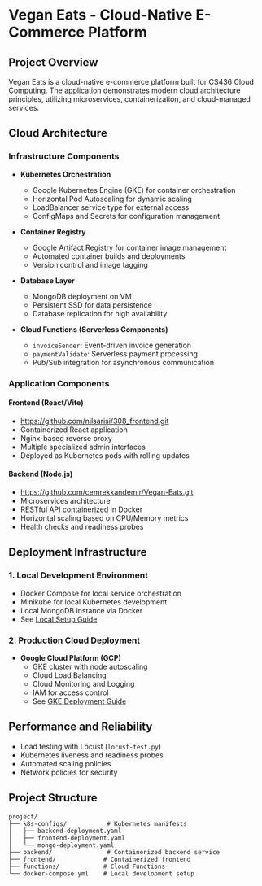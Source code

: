 # Vegan Eats - Cloud-Native E-Commerce Platform

## Project Overview
Vegan Eats is a cloud-native e-commerce platform built for CS436 Cloud Computing. The application demonstrates modern cloud architecture principles, utilizing microservices, containerization, and cloud-managed services.

## Cloud Architecture

### Infrastructure Components
- **Kubernetes Orchestration**
  - Google Kubernetes Engine (GKE) for container orchestration
  - Horizontal Pod Autoscaling for dynamic scaling
  - LoadBalancer service type for external access
  - ConfigMaps and Secrets for configuration management

- **Container Registry**
  - Google Artifact Registry for container image management
  - Automated container builds and deployments
  - Version control and image tagging

- **Database Layer**
  - MongoDB deployment on VM
  - Persistent SSD for data persistence
  - Database replication for high availability

- **Cloud Functions (Serverless Components)**
  - `invoiceSender`: Event-driven invoice generation
  - `paymentValidate`: Serverless payment processing
  - Pub/Sub integration for asynchronous communication

### Application Components

#### Frontend (React/Vite)
- https://github.com/nilsarisi/308_frontend.git
- Containerized React application
- Nginx-based reverse proxy
- Multiple specialized admin interfaces
- Deployed as Kubernetes pods with rolling updates

#### Backend (Node.js)
- https://github.com/cemrekkandemir/Vegan-Eats.git
- Microservices architecture
- RESTful API containerized in Docker
- Horizontal scaling based on CPU/Memory metrics
- Health checks and readiness probes

## Deployment Infrastructure

### 1. Local Development Environment
- Docker Compose for local service orchestration
- Minikube for local Kubernetes development
- Local MongoDB instance via Docker
- See [Local Setup Guide](./local-setup.md)

### 2. Production Cloud Deployment
- **Google Cloud Platform (GCP)**
  - GKE cluster with node autoscaling
  - Cloud Load Balancing
  - Cloud Monitoring and Logging
  - IAM for access control
  - See [GKE Deployment Guide](./gke-deployment.md)

## Performance and Reliability
- Load testing with Locust (`locust-test.py`)
- Kubernetes liveness and readiness probes
- Automated scaling policies
- Network policies for security

## Project Structure
```
project/
├── k8s-configs/           # Kubernetes manifests
│   ├── backend-deployment.yaml
│   ├── frontend-deployment.yaml
│   └── mongo-deployment.yaml
├── backend/               # Containerized backend service
├── frontend/             # Containerized frontend 
├── functions/            # Cloud Functions
└── docker-compose.yml    # Local development setup
```

